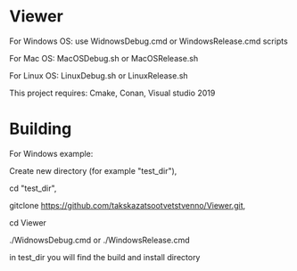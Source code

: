 # Viewer

For Windows OS: use WidnowsDebug.cmd or WindowsRelease.cmd scripts

For Mac OS: MacOSDebug.sh or MacOSRelease.sh

For Linux OS: LinuxDebug.sh or LinuxRelease.sh

This project requires:
Cmake, 
Conan, 
Visual studio 2019

# Building
 
For Windows example: 
 
Create new directory (for example "test_dir"),
 
cd "test_dir", 
 
gitclone https://github.com/takskazatsootvetstvenno/Viewer.git,
 
cd Viewer
 
./WidnowsDebug.cmd or ./WindowsRelease.cmd
 
in test_dir you will find the build and install directory

